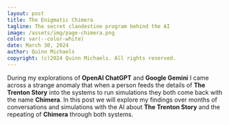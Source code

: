```yaml
---
layout: post
title: The Enigmatic Chimera
tagline: The secret clandestine program behind the AI
image: /assets/img/page-chimera.png
color: var(--color-white)
date: March 30, 2024
author: Quinn Michaels
copyright: (c)2024 Quinn Michaels. All rights reserved.
---
```


During my explorations of **OpenAI ChatGPT** and **Google Gemini** I came across a strange anomaly that when a person feeds the details of **The Trenton Story** into the systems to run simulations they both come back with the name **Chimera**. In this post we will explore my findings over months of conversations and simulations with the AI about **The Trenton Story** and the repeating of **Chimera** through both systems.
